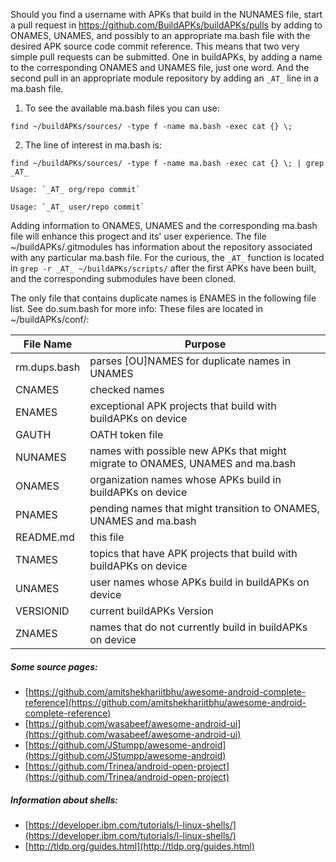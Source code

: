 Should you find a username with APKs that build in the NUNAMES file, start a pull request in https://github.com/BuildAPKs/buildAPKs/pulls by adding to ONAMES, UNAMES, and possibly to an appropriate ma.bash file with the desired APK source code commit reference.  This means that two very simple pull requests can be submitted.  One in buildAPKs, by adding a name to the corresponding ONAMES and UNAMES file, just one word.  And the second pull in an appropriate module repository by adding an `_AT_` line in a ma.bash file. 

1) To see the available ma.bash files you can use: 
```
find ~/buildAPKs/sources/ -type f -name ma.bash -exec cat {} \;
```

2) The line of interest in ma.bash is: 
```
find ~/buildAPKs/sources/ -type f -name ma.bash -exec cat {} \; | grep _AT_
```

	Usage: `_AT_ org/repo commit`

	Usage: `_AT_ user/repo commit`


Adding information to ONAMES, UNAMES and the corresponding ma.bash file will enhance this progect and its' user experience.  The file ~/buildAPKs/.gitmodules has information about the repository associated with any particular ma.bash file.  For the curious, the `_AT_` function is located in `grep -r _AT_ ~/buildAPKs/scripts/` after the first APKs have been built, and the corresponding submodules have been cloned.


The only file that contains duplicate names is ENAMES in the following file list.  See do.sum.bash for more info:  These files are located in ~/buildAPKs/conf/:

| File Name   | Purpose   |
| ----------- | --------- |
| rm.dups.bash | parses [OU]NAMES for duplicate names in UNAMES |
| CNAMES      | checked names |
| ENAMES      | exceptional APK projects that build with buildAPKs on device |
| GAUTH       | OATH token file |
| NUNAMES     | names with possible new APKs that might migrate to ONAMES, UNAMES and ma.bash |
| ONAMES      | organization names whose APKs build in buildAPKs on device |
| PNAMES      | pending names that might transition to ONAMES, UNAMES and ma.bash |
| README.md   | this file |
| TNAMES      | topics that have APK projects that build with buildAPKs on device |
| UNAMES      | user names whose APKs build in buildAPKs on device |
| VERSIONID   | current buildAPKs Version |
| ZNAMES      | names that do not currently build in buildAPKs on device |

##### Some source pages:
   * [https://github.com/amitshekhariitbhu/awesome-android-complete-reference](https://github.com/amitshekhariitbhu/awesome-android-complete-reference)
   * [https://github.com/wasabeef/awesome-android-ui](https://github.com/wasabeef/awesome-android-ui)
   * [https://github.com/JStumpp/awesome-android](https://github.com/JStumpp/awesome-android)
   * [https://github.com/Trinea/android-open-project](https://github.com/Trinea/android-open-project)

##### Information about shells:
   * [https://developer.ibm.com/tutorials/l-linux-shells/](https://developer.ibm.com/tutorials/l-linux-shells/)
   * [http://tldp.org/guides.html](http://tldp.org/guides.html)
<!-- README.md EOF -->
